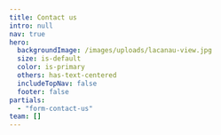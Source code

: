 ```yaml
---
title: Contact us
intro: null
nav: true
hero:
  backgroundImage: /images/uploads/lacanau-view.jpg
  size: is-default
  color: is-primary
  others: has-text-centered
  includeTopNav: false
  footer: false
partials:
  - "form-contact-us"
team: []
---
```


<!-- <form name="contact" data-netlify="true" netlify>
  <p>
    <label>Your Name: <input type="text" name="name" /></label>
  </p>
  <p>
    <label>Your Email: <input type="email" name="email" /></label>
  </p>
  <p>
    <label>Message: <textarea name="message"></textarea></label>
  </p>
  <p>
    <button type="submit">Send</button>
  </p>
</form> -->
